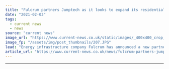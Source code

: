 ```yaml
---
title: "Fulcrum partners Jumptech as it looks to expand its residential EV offering"
date: "2021-02-03"
tags: 
  - current news
  - news
source: "current news"
image_url: "https://www.current-news.co.uk/static/images/_400x400_crop_center-center/Fulcrum-EV-credit-Fulcrum.JPG"
image_fp: "/assets/img/post_thumbnails/207.JPG"
lead: "​Energy infrastructure company Fulcrum has announced a new partnership with Jumptech to support its residential electric vehicle (EV) projects."
article_url: "https://www.current-news.co.uk/news/fulcrum-partners-jumptech-as-it-look-to-expand-its-residential-ev-offering?utm_source=rss-feeds&utm_medium=rss&utm_campaign=rss"
---
```


---
